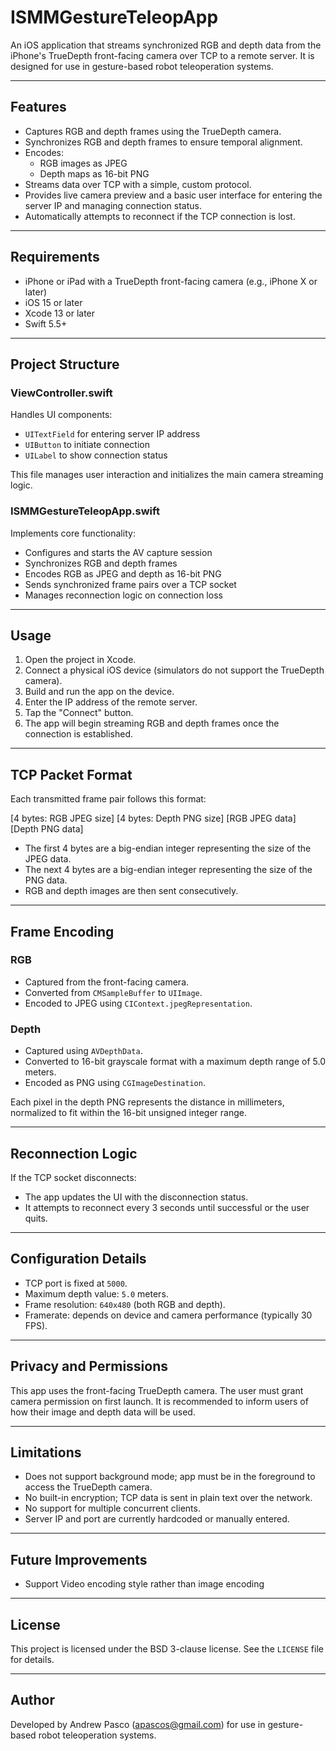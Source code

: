 # ISMMGestureTeleopApp

An iOS application that streams synchronized RGB and depth data from the iPhone's TrueDepth front-facing camera over TCP to a remote server. It is designed for use in gesture-based robot teleoperation systems.

---

## Features

- Captures RGB and depth frames using the TrueDepth camera.
- Synchronizes RGB and depth frames to ensure temporal alignment.
- Encodes:
  - RGB images as JPEG
  - Depth maps as 16-bit PNG
- Streams data over TCP with a simple, custom protocol.
- Provides live camera preview and a basic user interface for entering the server IP and managing connection status.
- Automatically attempts to reconnect if the TCP connection is lost.

---

## Requirements

- iPhone or iPad with a TrueDepth front-facing camera (e.g., iPhone X or later)
- iOS 15 or later
- Xcode 13 or later
- Swift 5.5+

---

## Project Structure

### ViewController.swift

Handles UI components:
- `UITextField` for entering server IP address
- `UIButton` to initiate connection
- `UILabel` to show connection status

This file manages user interaction and initializes the main camera streaming logic.

### ISMMGestureTeleopApp.swift

Implements core functionality:
- Configures and starts the AV capture session
- Synchronizes RGB and depth frames
- Encodes RGB as JPEG and depth as 16-bit PNG
- Sends synchronized frame pairs over a TCP socket
- Manages reconnection logic on connection loss

---

## Usage

1. Open the project in Xcode.
2. Connect a physical iOS device (simulators do not support the TrueDepth camera).
3. Build and run the app on the device.
4. Enter the IP address of the remote server.
5. Tap the "Connect" button.
6. The app will begin streaming RGB and depth frames once the connection is established.

---

## TCP Packet Format

Each transmitted frame pair follows this format:

[4 bytes: RGB JPEG size] [4 bytes: Depth PNG size] [RGB JPEG data] [Depth PNG data]

- The first 4 bytes are a big-endian integer representing the size of the JPEG data.
- The next 4 bytes are a big-endian integer representing the size of the PNG data.
- RGB and depth images are then sent consecutively.

---

## Frame Encoding

### RGB

- Captured from the front-facing camera.
- Converted from `CMSampleBuffer` to `UIImage`.
- Encoded to JPEG using `CIContext.jpegRepresentation`.

### Depth

- Captured using `AVDepthData`.
- Converted to 16-bit grayscale format with a maximum depth range of 5.0 meters.
- Encoded as PNG using `CGImageDestination`.

Each pixel in the depth PNG represents the distance in millimeters, normalized to fit within the 16-bit unsigned integer range.

---

## Reconnection Logic

If the TCP socket disconnects:
- The app updates the UI with the disconnection status.
- It attempts to reconnect every 3 seconds until successful or the user quits.

---

## Configuration Details

- TCP port is fixed at `5000`.
- Maximum depth value: `5.0` meters.
- Frame resolution: `640x480` (both RGB and depth).
- Framerate: depends on device and camera performance (typically 30 FPS).

---

## Privacy and Permissions

This app uses the front-facing TrueDepth camera. The user must grant camera permission on first launch. It is recommended to inform users of how their image and depth data will be used.

---

## Limitations

- Does not support background mode; app must be in the foreground to access the TrueDepth camera.
- No built-in encryption; TCP data is sent in plain text over the network.
- No support for multiple concurrent clients.
- Server IP and port are currently hardcoded or manually entered.

---

## Future Improvements

- Support Video encoding style rather than image encoding

---

## License

This project is licensed under the BSD 3-clause license. See the `LICENSE` file for details.

---

## Author

Developed by Andrew Pasco (apascos@gmail.com) for use in gesture-based robot teleoperation systems.

